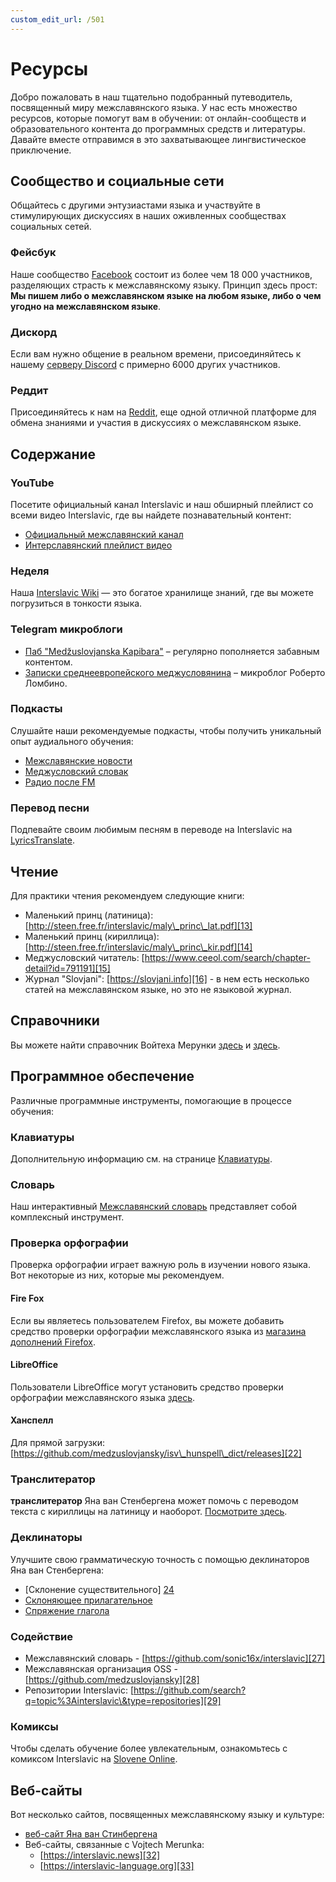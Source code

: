 ```yaml
---
custom_edit_url: /501
---
```


# Ресурсы

Добро пожаловать в наш тщательно подобранный путеводитель, посвященный миру межславянского языка. У нас есть множество ресурсов, которые помогут вам в обучении: от онлайн-сообществ и образовательного контента до программных средств и литературы. Давайте вместе отправимся в это захватывающее лингвистическое приключение.

## Сообщество и социальные сети

Общайтесь с другими энтузиастами языка и участвуйте в стимулирующих дискуссиях в наших оживленных сообществах социальных сетей.

### Фейсбук

Наше сообщество [Facebook][1] состоит из более чем 18 000 участников, разделяющих страсть к межславянскому языку. Принцип здесь прост: **Мы пишем либо о межславянском языке на любом языке, либо о чем угодно на межславянском языке**.

### Дискорд

Если вам нужно общение в реальном времени, присоединяйтесь к нашему [серверу Discord][2] с примерно 6000 других участников.

### Реддит

Присоединяйтесь к нам на [Reddit][3], еще одной отличной платформе для обмена знаниями и участия в дискуссиях о межславянском языке.

## Содержание

### YouTube

Посетите официальный канал Interslavic и наш обширный плейлист со всеми видео Interslavic, где вы найдете познавательный контент:

- [Официальный межславянский канал][4]
- [Интерславянский плейлист видео][5]

### Неделя

Наша [Interslavic Wiki][6] — это богатое хранилище знаний, где вы можете погрузиться в тонкости языка.

### Telegram микроблоги

- [Паб "Medžuslovjanska Kapibara"][7] – регулярно пополняется забавным контентом.
- [Записки среднеевропейского меджусловянина][8] – микроблог Роберто Ломбино.

### Подкасты

Слушайте наши рекомендуемые подкасты, чтобы получить уникальный опыт аудиального обучения:

- [Межславянские новости][9]
- [Меджусловский словак][10]
- [Радио после FM][11]

### Перевод песни

Подпевайте своим любимым песням в переводе на Interslavic на [LyricsTranslate][12].

## Чтение

Для практики чтения рекомендуем следующие книги:

- Маленький принц (латиница): [http://steen.free.fr/interslavic/maly\_princ\_lat.pdf][13]
- Маленький принц (кириллица): [http://steen.free.fr/interslavic/maly\_princ\_kir.pdf][14]
- Меджусловский читатель: [https://www.ceeol.com/search/chapter-detail?id=791191][15]
- Журнал "Slovjani": [https://slovjani.info][16] - в нем есть несколько статей на межславянском языке, но это не языковой журнал.

## Справочники

Вы можете найти справочник Войтеха Мерунки [здесь][17] и [здесь][15].

## Программное обеспечение

Различные программные инструменты, помогающие в процессе обучения:

### Клавиатуры

Дополнительную информацию см. на странице [Клавиатуры][18].

### Словарь

Наш интерактивный [Межславянский словарь][19] представляет собой комплексный инструмент.

### Проверка орфографии

Проверка орфографии играет важную роль в изучении нового языка. Вот некоторые из них, которые мы рекомендуем.

#### Fire Fox

Если вы являетесь пользователем Firefox, вы можете добавить средство проверки орфографии межславянского языка из [магазина дополнений Firefox][20].

#### LibreOffice

Пользователи LibreOffice могут установить средство проверки орфографии межславянского языка [здесь][21].

#### Ханспелл

Для прямой загрузки: [https://github.com/medzuslovjansky/isv\_hunspell\_dict/releases][22]

### Транслитератор

**транслитератор** Яна ван Стенбергена может помочь с переводом текста с кириллицы на латиницу и наоборот. [Посмотрите здесь][23].

### Деклинаторы

Улучшите свою грамматическую точность с помощью деклинаторов Яна ван Стенбергена:

- [Склонение существительного] [24]
- [Склоняющее прилагательное][25]
- [Спряжение глагола][26]

### Содействие

- Межславянский словарь - [https://github.com/sonic16x/interslavic][27]
- Межславянская организация OSS - [https://github.com/medzuslovjansky][28]
- Репозитории Interslavic: [https://github.com/search?q=topic%3Ainterslavic\&type=repositories][29]

### Комиксы

Чтобы сделать обучение более увлекательным, ознакомьтесь с комиксом Interslavic на [Slovene Online][30].

## Веб-сайты

Вот несколько сайтов, посвященных межславянскому языку и культуре:

- [веб-сайт Яна ван Стинбергена][31]
- Веб-сайты, связанные с Vojtech Merunka:
  - [https://interslavic.news][32]
  - [https://interslavic-language.org][33]

[1]: https://www.facebook.com/groups/interslavic

[2]: https://discord.com/invite/n3saqm27QW

[3]: https://www.reddit.com/r/interslavic/

[4]: https://www.youtube.com/channel/UCShYXuD2TyJlYd9UWUUiYiA

[5]: https://www.youtube.com/playlist?list=PLT_X5HnKrXoiL3a5oK9Tv977JI8ijvFNM

[6]: https://isv.miraheze.org/

[7]: https://t.me/interslavicthings

[8]: https://t.me/zapiskysm

[9]: https://interslavic.news/podkast

[10]: https://linktr.ee/medzuslovjansky.slovotok

[11]: https://tyflonet.com/siciliano/arhiv/

[12]: https://lyricstranslate.com/language/interslavic

[13]: http://steen.free.fr/interslavic/maly_princ_lat.pdf

[14]: http://steen.free.fr/interslavic/maly_princ_kir.pdf

[15]: https://www.ceeol.com/search/chapter-detail?id=791191

[16]: https://slovjani.info

[17]: https://www.patro.cz/interslavic-zonal-constructed-language/

[18]: ./keyboards.md

[19]: https://interslavic-dictionary.com/

[20]: https://addons.mozilla.org/en-US/firefox/addon/interslavic-spellcheck/

[21]: https://extensions.libreoffice.org/en/extensions/show/15995

[22]: https://github.com/medzuslovjansky/isv_hunspell_dict/releases

[23]: http://steen.free.fr/interslavic/transliterator.html

[24]: http://steen.free.fr/interslavic/declinator.html

[25]: http://steen.free.fr/interslavic/adjectivator.html

[26]: http://steen.free.fr/interslavic/conjugator.html

[27]: https://github.com/sonic16x/interslavic

[28]: https://github.com/medzuslovjansky

[29]: https://github.com/search?q=topic%3Ainterslavic&type=repositories

[30]: https://slovene.online/animation/1.0/msl/index.html

[31]: http://steen.free.fr/interslavic

[32]: https://interslavic.news

[33]: https://interslavic-language.org

